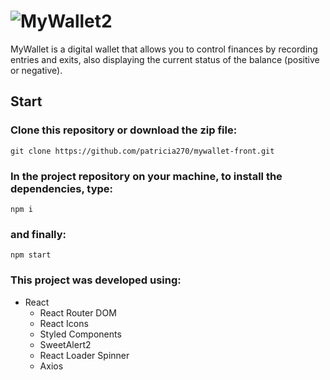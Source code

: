 # ![MyWallet2](https://user-images.githubusercontent.com/87550368/143923173-b34d55e9-453d-4f84-b280-acd04802c755.png)

MyWallet is a digital wallet that allows you to control finances by recording entries and exits, also displaying the current status of the balance (positive or negative).

## Start

### Clone this repository or download the zip file:
`git clone https://github.com/patricia270/mywallet-front.git`
### In the project repository on your machine, to install the dependencies, type:
`npm i`
### and finally:
`npm start`
### This project was developed using:
- React
   - React Router DOM
   - React Icons
   - Styled Components
   - SweetAlert2
   - React Loader Spinner
   - Axios
